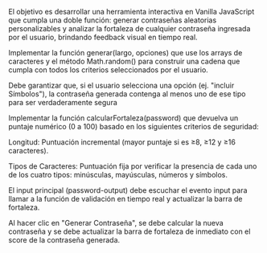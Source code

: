 El objetivo es desarrollar una herramienta interactiva en Vanilla JavaScript que cumpla una doble función: generar contraseñas aleatorias personalizables y analizar la fortaleza de cualquier contraseña ingresada por el usuario, brindando feedback visual en tiempo real.

Implementar la función generar(largo, opciones) que use los arrays de caracteres y el método Math.random() para construir una cadena que cumpla con todos los criterios seleccionados por el usuario.

Debe garantizar que, si el usuario selecciona una opción (ej. "incluir Símbolos"), la contraseña generada contenga al menos uno de ese tipo para ser verdaderamente segura

Implementar la función calcularFortaleza(password) que devuelva un puntaje numérico (0 a 100) basado en los siguientes criterios de seguridad:

Longitud: Puntuación incremental (mayor puntaje si es ≥8, ≥12 y ≥16 caracteres).

Tipos de Caracteres: Puntuación fija por verificar la presencia de cada uno de los cuatro tipos: minúsculas, mayúsculas, números y símbolos.

El input principal (password-output) debe escuchar el evento input para llamar a la función de validación en tiempo real y actualizar la barra de fortaleza.

Al hacer clic en "Generar Contraseña", se debe calcular la nueva contraseña y se debe actualizar la barra de fortaleza de inmediato con el score de la contraseña generada.